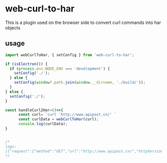 # web-curl-to-har
This is a plugin used on the browser side to convert curl commands into har objects

## usage

```js
import webCurlToHar, { setConfig } from 'web-curl-to-har';

if (isElectron()) {
  if (process.env.NODE_ENV === 'development') {
    setConfig('./');
  } else {
    setConfig(window?.path.join(window.__dirname, './build/'));
  }
} else {
  setConfig('./');
}

const handleCurl2Har=()=>{
      const curl= `curl 'http://www.apipost.cn/' `
      const curlData = webCurlToHar(curl);
      console.log(curlData);
}


/*
logs:
[{"request":{"method":"GET","url":"http://www.apipost.cn/","httpVersion":"HTTP/1.1","cookies":[],"headers":[],"queryString":[],"headersSize":-1,"bodySize":-1}}]
*/

```
